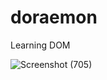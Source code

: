 # doraemon
Learning DOM

![Screenshot (705)](https://user-images.githubusercontent.com/100675296/226318235-dd020d36-286f-4659-b35f-6201c3942daa.png)
